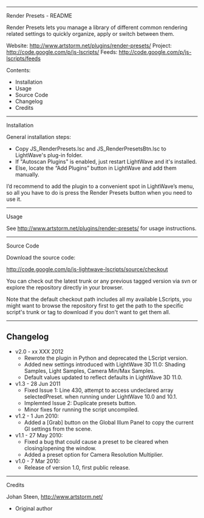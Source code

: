 --------------------------------------------------------------------------------
 Render Presets - README

 Render Presets lets you manage a library of different common
 rendering related settings to quickly organize, apply or switch
 between them.

 Website:      http://www.artstorm.net/plugins/render-presets/
 Project:      http://code.google.com/p/js-lscripts/
 Feeds:        http://code.google.com/p/js-lscripts/feeds
 
 Contents:
 
 * Installation
 * Usage
 * Source Code
 * Changelog
 * Credits

--------------------------------------------------------------------------------
 Installation
 
 General installation steps:
 
 * Copy JS_RenderPresets.lsc and JS_RenderPresetsBtn.lsc to LightWave's
   plug-in folder.
 * If "Autoscan Plugins" is enabled, just restart LightWave and it's installed.
 * Else, locate the “Add Plugins” button in LightWave and add them manually.

 I’d recommend to add the plugin to a convenient spot in LightWave’s menu,
 so all you have to do is press the Render Presets button when you need to
 use it. 
 
--------------------------------------------------------------------------------
 Usage

 See http://www.artstorm.net/plugins/render-presets/ for usage instructions.

--------------------------------------------------------------------------------
 Source Code
 
 Download the source code:
 
   http://code.google.com/p/js-lightwave-lscripts/source/checkout

 You can check out the latest trunk or any previous tagged version via svn
 or explore the repository directly in your browser.
 
 Note that the default checkout path includes all my available LScripts, you
 might want to browse the repository first to get the path to the specific
 script's trunk or tag to download if you don't want to get them all.
 
--------------------------------------------------------------------------------

## Changelog

- v2.0 - xx XXX 2012
  - Rewrote the plugin in Python and deprecated the LScript version.
  - Added new settings introduced with LightWave 3D 11.0: Shading Samples, Light
    Samples, Camera Min/Max Samples.
  - Default values updated to reflect defaults in LightWave 3D 11.0.
- v1.3 - 28 Jun 2011
  - Fixed Issue 1: Line 430, attempt to access undeclared array selectedPreset.
    when running under LightWave 10.0 and 10.1.
  - Implemted Issue 2: Duplicate presets button.
  - Minor fixes for running the script uncompiled.
- v1.2 - 1 Jun 2010:
  - Added a [Grab] button on the Global Illum Panel to copy the current GI
    settings from the scene.
- v1.1 - 27 May 2010:
  - Fixed a bug that could cause a preset to be cleared when closing/opening
    the window.
  - Added a preset option for Camera Resolution Multiplier.
- v1.0 - 7 Mar 2010:
  - Release of version 1.0, first public release.

--------------------------------------------------------------------------------
 Credits

 Johan Steen, http://www.artstorm.net/
 * Original author
